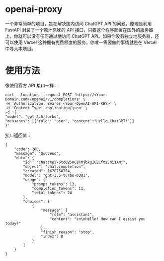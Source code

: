 # openai-proxy

一个非常简单的项目，旨在解决国内访问 ChatGPT API 的问题，原理是利用 FastAPI 封装了一个原汁原味的 API 接口，只要这个程序部署在国外的服务器上，你就可以没有任何通过地访问 ChatGPT API。如果你没有独立地服务器，还可以使用 Vercel 这种拥有免费额度的服务，你唯一需要做的事情就是在 Vercel 中导入本项目。

# 使用方法
像使用官方 API 接口一样：

```
curl --location --request POST 'https://<Your-Domain.com>/openai/v1/completions' \
-H 'Authorization: Bearer <Your-OpenAI-API-KEY>' \
-H 'Content-Type: application/json' \
-d '{
"model": "gpt-3.5-turbo",
"messages": [{"role": "user", "content":"Hello ChatGPT!"}]
}'
```

接口返回值：
```
{
    "code": 200,
    "message": "Success",
    "data": {
        "id": "chatcmpl-6to825KCIKMjbxgI6ZCfmzJnisXMj",
        "object": "chat.completion",
        "created": 1678758754,
        "model": "gpt-3.5-turbo-0301",
        "usage": {
            "prompt_tokens": 13,
            "completion_tokens": 11,
            "total_tokens": 24
        },
        "choices": [
            {
                "message": {
                    "role": "assistant",
                    "content": "\n\nHello! How can I assist you today?"
                },
                "finish_reason": "stop",
                "index": 0
            }
        ]
    }
}
```



